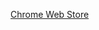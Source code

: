 [Chrome Web Store](https://chrome.google.com/webstore/detail/junior/echgkfgemjbjiofdifaojilkladcfnfe)
